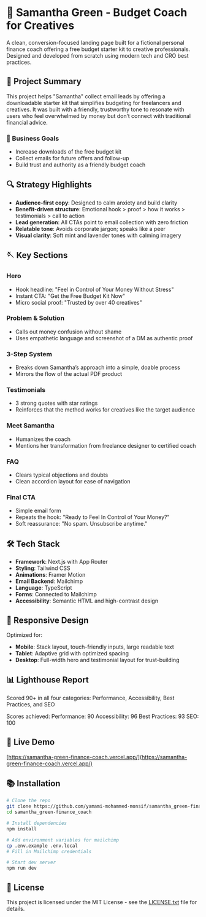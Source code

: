 # 📅 Samantha Green - Budget Coach for Creatives

A clean, conversion-focused landing page built for a fictional personal finance coach offering a free budget starter kit to creative professionals. Designed and developed from scratch using modern tech and CRO best practices.

## 🚀 Project Summary

This project helps "Samantha" collect email leads by offering a downloadable starter kit that simplifies budgeting for freelancers and creatives. It was built with a friendly, trustworthy tone to resonate with users who feel overwhelmed by money but don’t connect with traditional financial advice.

### 🎯 Business Goals

- Increase downloads of the free budget kit
- Collect emails for future offers and follow-up
- Build trust and authority as a friendly budget coach

## 🔍 Strategy Highlights

- **Audience-first copy**: Designed to calm anxiety and build clarity
- **Benefit-driven structure**: Emotional hook > proof > how it works > testimonials > call to action
- **Lead generation**: All CTAs point to email collection with zero friction
- **Relatable tone**: Avoids corporate jargon; speaks like a peer
- **Visual clarity**: Soft mint and lavender tones with calming imagery

## 🪡 Key Sections

### Hero

- Hook headline: "Feel in Control of Your Money Without Stress"
- Instant CTA: "Get the Free Budget Kit Now"
- Micro social proof: "Trusted by over 40 creatives"

### Problem & Solution

- Calls out money confusion without shame
- Uses empathetic language and screenshot of a DM as authentic proof

### 3-Step System

- Breaks down Samantha’s approach into a simple, doable process
- Mirrors the flow of the actual PDF product

### Testimonials

- 3 strong quotes with star ratings
- Reinforces that the method works for creatives like the target audience

### Meet Samantha

- Humanizes the coach
- Mentions her transformation from freelance designer to certified coach

### FAQ

- Clears typical objections and doubts
- Clean accordion layout for ease of navigation

### Final CTA

- Simple email form
- Repeats the hook: "Ready to Feel In Control of Your Money?"
- Soft reassurance: "No spam. Unsubscribe anytime."

## 🛠️ Tech Stack

- **Framework**: Next.js with App Router
- **Styling**: Tailwind CSS
- **Animations**: Framer Motion
- **Email Backend**: Mailchimp
- **Language**: TypeScript
- **Forms**: Connected to Mailchimp
- **Accessibility**: Semantic HTML and high-contrast design

## 📱 Responsive Design

Optimized for:

- **Mobile**: Stack layout, touch-friendly inputs, large readable text
- **Tablet**: Adaptive grid with optimized spacing
- **Desktop**: Full-width hero and testimonial layout for trust-building

## 📊 Lighthouse Report

Scored 90+ in all four categories: Performance, Accessibility, Best Practices, and SEO

Scores achieved:
Performance: 90
Accessibility: 96
Best Practices: 93
SEO: 100

## 🔗 Live Demo

[https://samantha-green-finance-coach.vercel.app/](https://samantha-green-finance-coach.vercel.app/)

## 📚 Installation

```bash
# Clone the repo
git clone https://github.com/yamami-mohammed-monsif/samantha_green-finance_coach.git
cd samantha_green-finance_coach

# Install dependencies
npm install

# Add environment variables for mailchimp
cp .env.example .env.local
# Fill in Mailchimp credentials

# Start dev server
npm run dev
```

## 📄 License

This project is licensed under the MIT License - see the [LICENSE.txt](./LICENSE.txt) file for details.
